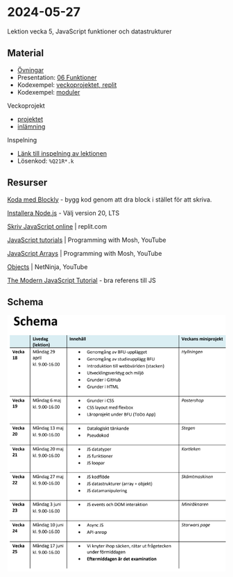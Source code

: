 # 2024-05-27
Lektion vecka 5, JavaScript funktioner och datastrukturer

## Material
+ [Övningar](exercises.md)
+ Presentation: [06 Funktioner](https://docs.google.com/presentation/d/1wG-yV6x662Gzz6gOHnxxcN-ATD8aODGCMq-zn-N3dAE/edit?usp=sharing)
+ Kodexempel: [veckoprojektet, replit](https://replit.com/@david_zocom/SaddlebrownRoyalblueRuntime#index.js)
+ Kodexempel: [moduler](https://replit.com/join/fkaigpsrpq-david_zocom)


Veckoprojekt
+ [projektet](projekt.md)
+ [inlämning](https://docs.google.com/forms/d/e/1FAIpQLSeMT0IhLO6sMKDjWNxHBrWBCG8hKNMS5f6pLEMDviq8IUVISQ/viewform?usp=sf_link)

Inspelning
+ [Länk till inspelning av lektionen](https://folkuniversitetet-se.zoom.us/rec/share/VncvufT2JTd1qEL0jSaEKu7tFRUPA_NDjR5Q_Yo2rcq6crhdgo96nbWArxvBHPQY.5L34blrDjXGiYSQI)
+ Lösenkod: `%Q21R*.k`


## Resurser

[Koda med Blockly](https://lejonmanen.github.io/learn-code-blockly/) - bygg kod genom att dra block i stället för att skriva.

[Installera Node.js](https://nodejs.org/en/download/prebuilt-installer) - Välj version 20, LTS

[Skriv JavaScript online](https://replit.com/) | replit.com

[JavaScript tutorials](https://www.youtube.com/playlist?list=PLTjRvDozrdlxEIuOBZkMAK5uiqp8rHUax) | Programming with Mosh, YouTube

[JavaScript Arrays](https://www.youtube.com/watch?v=oigfaZ5ApsM) | Programming with Mosh, YouTube

[Objects](https://www.youtube.com/watch?v=X0ipw1k7ygU) | NetNinja, YouTube

[The Modern JavaScript Tutorial](https://javascript.info/) - bra referens till JS

## Schema
![Schema för kursen](schema.png)

